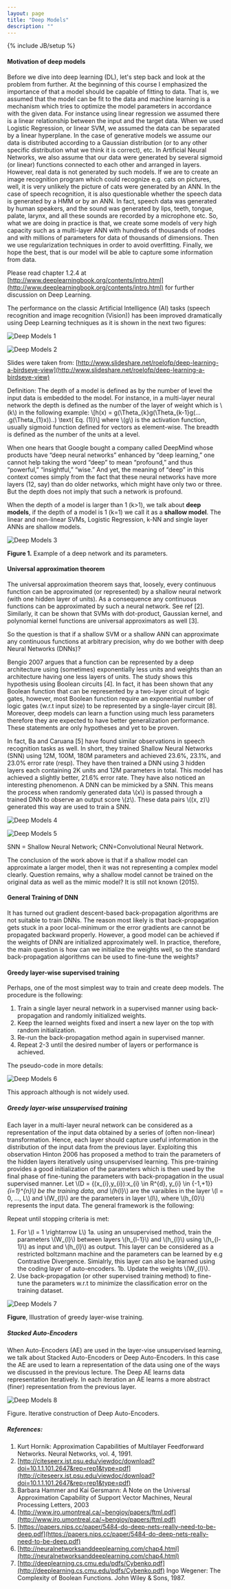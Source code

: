 ```yaml
---
layout: page
title: "Deep Models"
description: ""
---
```

{% include JB/setup %}


#### Motivation of deep models

Before we dive into deep learning (DL), let's step back and look at the problem from further. At the beginning of this course I emphasized the importance of that a model should be capable of fitting to data. That is, we assumed that the model can be fit to the data and machine learning is a mechanism which tries to optimize the model parameters in accordance with the given data. For instance using linear regression we assumed there is a linear relationship between the input and the target data. When we used Logistic Regression, or linear SVM, we assumed the data can be separated by a linear hyperplane. In the case of generative models we assume our data is distributed according to a Gaussian distribution (or to any other specific distribution what we think it is correct), etc. In Artificial Neural Networks, we also assume that our data were generated by several sigmoid (or linear) functions connected to each other and arranged in layers. However, real data is not generated by such models. If we are to create an image recognition program which could recognize e.g. cats on pictures, well, it is very unlikely the picture of cats were generated by an ANN. In the case of speech recognition, it is also questionable whether the speech data is generated by a HMM or by an ANN. In fact, speech data was generated by human speakers, and the sound was generated by lips, teeth, tongue, palate, larynx, and all these sounds are recorded by a microphone etc. So, what we are doing in practice is that, we create some models of very high capacity such as a multi-layer ANN with hundreds of thousands of nodes and with millions of parameters for data of thousands of dimensions.  Then we use regularization techniques in order to avoid overfitting. Finally, we hope the best, that is our model will be able to capture some information from data. 

Please read chapter 1.2.4 at [http://www.deeplearningbook.org/contents/intro.html](http://www.deeplearningbook.org/contents/intro.html) for further discussion on Deep Learning.

The performance on the classic Artificial Intelligence (AI) tasks (speech recognition and image recognition (Vision)) has been improved dramatically using Deep Learning techniques as it is shown in the next two figures:

![Deep Models 1](./images/deep_models1.jpg)

![Deep Models 2](./images/deep_models2.jpg)

Slides were taken from: [http://www.slideshare.net/roelofp/deep-learning-a-birdseye-view](http://www.slideshare.net/roelofp/deep-learning-a-birdseye-view)

Definition: The depth of a model is defined as by the number of level the input data is embedded to the model. For instance, in a multi-layer neural network the depth is defined as the number of the layer of weight which is \\(k\\) in the following example:
\\[h(x) = g(\Theta_{k}g(\Theta_{k-1}g(... .g(\Theta_{1}x))..) \text{ Eq. (1)}\\]
where \\(g\\) is the activation function, usually sigmoid function defined for vectors as element-wise. The breadth is defined as the number of the units at a level.

When one hears that Google bought a company called DeepMind whose products have “deep neural networks” enhanced by “deep learning,” one cannot help taking the word “deep” to mean “profound,” and thus “powerful,” “insightful,” “wise.” And yet, the meaning of “deep” in this context comes simply from the fact that these neural networks have more layers (12, say) than do older networks, which might have only two or three. But the depth does not imply that such a network is profound.

When the depth of a model is larger than 1 (k>1), we talk about **deep models**, if the depth of a model is 1 (k=1) we call it as a **shallow model**. The linear and non-linear SVMs, Logistic Regression, k-NN and single layer ANNs are shallow models.


![Deep Models 3](./images/deep_models3.png)

**Figure 1.** Example of a deep network and its parameters.


#### Universal approximation theorem

The universal approximation theorem says that, loosely, every continuous function can be approximated (or represented) by a shallow neural network (with one hidden layer of units). As a consequence any continuous functions can be approximated by such a neural network. See ref [2].
Similarly, it can be shown that SVMs with dot-product, Gaussian kernel, and polynomial kernel functions are universal approximators as well [3].

So the question is that if a shallow SVM or a shallow ANN can approximate any continuous functions at arbitrary precision, why do we bother with deep Neural Networks (DNNs)?

Bengio 2007 argues that a function can be represented by a deep architecture using (sometimes) exponentially less units and weights than an architecture having one less layers of units. The study shows this hypothesis using Boolean circuits [4]. In fact, it has been shown that any Boolean function that can be represented by a two-layer circuit of logic gates, however, most Boolean function require an exponential number of logic gates (w.r.t input size) to be represented by a single-layer circuit [8]. Moreover, deep models can learn a function using much less parameters therefore they are expected to have better generalization performance. These statements are only hypotheses and yet to be proven.

In fact, Ba and Caruana  [5] have found similar observations in speech recognition tasks as well. In short, they trained Shallow Neural Networks (SNN) using 12M, 100M, 180M parameters and achieved 23.6%, 23.1%, and 23.0% error rate (resp). They have then trained a DNN using 3 hidden layers each containing 2K units and 12M parameters in total. This model has achieved a slightly better, 21.6% error rate.
They have also noticed an interesting phenomenon. A DNN can be mimicked by a SNN. This means the process when randomly generated data \\(x\\)  is passed through a trained DNN to observe an output score \\(z\\). These data pairs \\((x, z)\\) generated this way are used to train a SNN.

![Deep Models 4](./images/deep_models4.png)

![Deep Models 5](./images/deep_models5.png)

SNN = Shallow Neural Network; CNN=Convolutional Neural Network. 

The conclusion of the work above is that if a shallow model can approximate a larger model, then it was not representing a complex model clearly.
Question remains, why a shallow model cannot be trained on the original data as well as the mimic model? It is still not known (2015).


#### General Training of DNN

It has turned out gradient descent-based back-propagation algorithms are not suitable to train DNNs. The reason most likely is that back-propagation gets stuck in a poor local-minimum or the error gradients are cannot be propagated backward properly. However, a good model can be achieved if the weights of DNN are initialized approximately well. In practice, therefore, the main question is how can we initialize the weights well, so the standard back-propagation algorithms can be used to fine-tune the weights?

#### Greedy layer-wise supervised training

Perhaps, one of the most simplest way to train and create deep models. The procedure is the following:
1. Train a single layer neural network in a supervised manner using back-propagation and randomly initialized weights.
2. Keep the learned weights fixed and insert a new layer on the top with random initialization. 
3. Re-run the back-propagation method again in supervised manner.
4. Repeat 2-3 until the desired number of layers or performance is achieved. 


The pseudo-code in more details:

![Deep Models 6](./images/deep_models6.png)

This approach although is not widely used.

##### Greedy layer-wise unsupervised training

Each layer in a multi-layer neural network can be considered as a representation of the input data obtained by a series of (often non-linear) transformation. Hence, each layer should capture useful information in the distribution of the input data from the previous layer. Exploiting this observation Hinton 2006 has proposed a method to train the parameters of the hidden layers iteratively using unsupervised learning. This pre-training provides a good initialization of the parameters which is then used by the final phase of fine-tuning the parameters with back-propagation in the usual supervised manner.
Let \\(D = \{(x_{i},y_{i}):x_{i} \in R^{d}, y_{i} \in \{-1,+1\}\}_{i=1}^{n}\\) be the training data, and \\(h_{l}\\) are the varaibles in the layer \\(l =  0, ..., L\\) and \\(W_{l}\\) are the parameters in layer \\(l\\), where \\(h_{0}\\) represents the input data. The general framework is the following:

Repeat until stopping criteria is met:
1. For \\(l = 1 \rightarrow L\\)
	1a. using an unsupervised method, train the parameters \\(W_{l}\\) between layers \\(h_{l-1}\\) and \\(h_{l}\\) using \\(h_{l-1}\\) as input and \\(h_{l}\\) as output. This layer can be considered as a restricted boltzmann machine and the parameters can be learned by e.g Contrastive Divergence. Simialrly, this layer can also be learned using the coding layer of auto-encoders.
	1b. Update the weights \\(W_{l}\\).
2. Use back-propagation (or other supervised training method) to fine-tune the parameters w.r.t to minimize the classification error on the training dataset. 

![Deep Models 7](./images/deep_models7.png)

**Figure**, Illustration of greedy layer-wise training.


##### Stacked Auto-Encoders

When Auto-Encoders (AE) are used in the layer-vise unsupervised learning, we talk about Stacked Auto-Encoders or Deep Auto-Encoders. In this case the AE are used to learn a representation of the data using one of the ways we discussed in the previous lecture.
The Deep AE learns data representation iteratively. In each iteration an AE learns a more abstract (finer) representation from the previous layer.

![Deep Models 8](./images/deep_models8.png)

Figure. Iterative construction of Deep Auto-Encoders.


##### References:
1. Kurt Hornik: Approximation Capabilities of Multilayer Feedforward Networks. Neural Networks, vol. 4, 1991.
2. [http://citeseerx.ist.psu.edu/viewdoc/download?doi=10.1.1.101.2647&rep=rep1&type=pdf](http://citeseerx.ist.psu.edu/viewdoc/download?doi=10.1.1.101.2647&rep=rep1&type=pdf)
3. Barbara Hammer and Kai Gersmann: A Note on the Universal Approximation Capability of Support Vector Machines, Neural Processing Letters, 2003
4. [http://www.iro.umontreal.ca/~bengioy/papers/ftml.pdf](http://www.iro.umontreal.ca/~bengioy/papers/ftml.pdf)
5. [https://papers.nips.cc/paper/5484-do-deep-nets-really-need-to-be-deep.pdf](https://papers.nips.cc/paper/5484-do-deep-nets-really-need-to-be-deep.pdf)
6. [http://neuralnetworksanddeeplearning.com/chap4.html](http://neuralnetworksanddeeplearning.com/chap4.html)
7. [http://deeplearning.cs.cmu.edu/pdfs/Cybenko.pdf](http://deeplearning.cs.cmu.edu/pdfs/Cybenko.pdf)
Ingo Wegener: The Complexity of Boolean Functions. John Wiley & Sons, 1987.